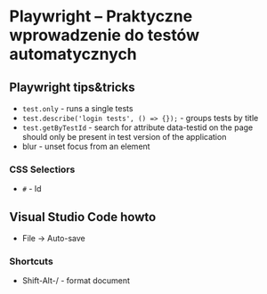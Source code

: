 # Playwright – Praktyczne wprowadzenie do testów automatycznych

## Playwright tips&tricks

- `test.only` - runs a single tests
- `test.describe('login tests', () => {});` - groups tests by title
- `test.getByTestId` - search for attribute data-testid on the page  
should only be present in test version of the application
- blur - unset focus from an element

### CSS Selectiors

- `#` - Id

## Visual Studio Code howto
- File -> Auto-save

### Shortcuts
- Shift-Alt-/ - format document

